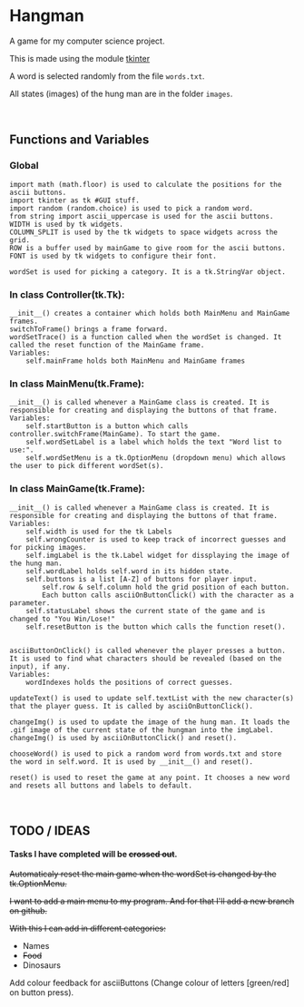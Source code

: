 # Hangman

A game for my computer science project.

This is made using the module [tkinter](https://wiki.python.org/moin/TkInter)

A word is selected randomly from the file `words.txt`.

All states (images) of the hung man are in the folder `images`.

<br>

## Functions and Variables

### Global
```
import math (math.floor) is used to calculate the positions for the ascii buttons.
import tkinter as tk #GUI stuff.
import random (random.choice) is used to pick a random word.
from string import ascii_uppercase is used for the ascii buttons.
WIDTH is used by tk widgets.
COLUMN_SPLIT is used by the tk widgets to space widgets across the grid.
ROW is a buffer used by mainGame to give room for the ascii buttons.
FONT is used by tk widgets to configure their font.

wordSet is used for picking a category. It is a tk.StringVar object.
```

### In class Controller(tk.Tk):

```
__init__() creates a container which holds both MainMenu and MainGame frames.
switchToFrame() brings a frame forward.
wordSetTrace() is a function called when the wordSet is changed. It called the reset function of the MainGame frame.
Variables:
    self.mainFrame holds both MainMenu and MainGame frames
```

### In class MainMenu(tk.Frame):
```
__init__() is called whenever a MainGame class is created. It is responsible for creating and displaying the buttons of that frame.
Variables:
    self.startButton is a button which calls controller.switchFrame(MainGame). To start the game.
    self.wordSetLabel is a label which holds the text "Word list to use:".
    self.wordSetMenu is a tk.OptionMenu (dropdown menu) which allows the user to pick different wordSet(s).
```

### In class MainGame(tk.Frame):

```
__init__() is called whenever a MainGame class is created. It is responsible for creating and displaying the buttons of that frame.
Variables:
    self.width is used for the tk Labels
    self.wrongCounter is used to keep track of incorrect guesses and for picking images.
    self.imgLabel is the tk.Label widget for dissplaying the image of the hung man.
    self.wordLabel holds self.word in its hidden state.
    self.buttons is a list [A-Z] of buttons for player input.
        self.row & self.column hold the grid position of each button.
        Each button calls asciiOnButtonClick() with the character as a parameter.
    self.statusLabel shows the current state of the game and is changed to "You Win/Lose!"
    self.resetButton is the button which calls the function reset().


asciiButtonOnClick() is called whenever the player presses a button. It is used to find what characters should be revealed (based on the input), if any.
Variables:
    wordIndexes holds the positions of correct guesses.

updateText() is used to update self.textList with the new character(s) that the player guess. It is called by asciiOnButtonClick().

changeImg() is used to update the image of the hung man. It loads the .gif image of the current state of the hungman into the imgLabel. changeImg() is used by asciiOnButtonClick() and reset().

chooseWord() is used to pick a random word from words.txt and store the word in self.word. It is used by __init__() and reset().

reset() is used to reset the game at any point. It chooses a new word and resets all buttons and labels to default.
```

<br>

## TODO / IDEAS

#### Tasks I have completed will be ~~crossed out~~.

~~Automaticaly reset the main game when the wordSet is changed by the tk.OptionMenu.~~

~~I want to add a main menu to my program. And for that I'll add a new branch on github.~~

~~With this I can add in different categories:~~
* Names
* ~~Food~~
* Dinosaurs

Add colour feedback for asciiButtons (Change colour of letters [green/red] on button press).
